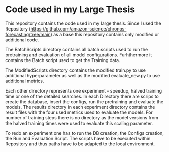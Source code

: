 # Code used in my Large Thesis
This repository contains the code used in my large thesis. Since I used the Repository (https://github.com/amazon-science/chronos-forecasting/tree/main) as a base this repository contains only modified or additional code.

The BatchScripts directory contains all batch scripts used to run the pretraining and evaluation of all model configurations. Furhthermore it contains the Batch script used to get the Training data.

The ModifiedScripts directory contains the modified train.py to use additional hyperparameter as well as the modified evaluate_new.py to use additional metrics.

Each other directory represents one experiment - speedup, halved training time or one of the detailed searches. In each Directory there are scrips to create the database, insert the configs, run the pretraining and evaluate the models. The results directory in each experiment directory contains the result files with the four used metrics used to evaluate the models. For number of training steps there is no directory as the model versions from the halved training times were used to evaluate this scaling parameter.

To redo an experiment one has to run the DB creation, the Configs creation, the Run and Evaluation Script. The scripts have to be executed within Repository and thus paths have to be adapted to the local environment.
